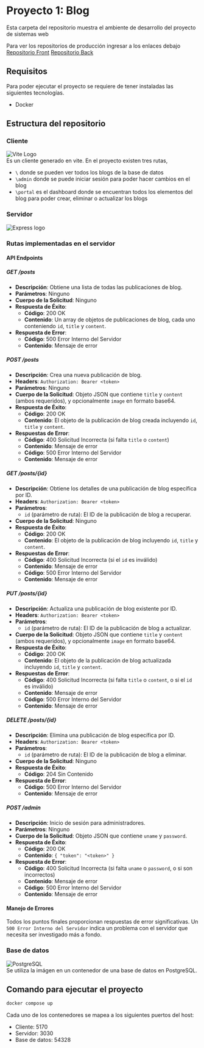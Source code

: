# Proyecto 1: Blog

Esta carpeta del repositorio muestra el ambiente de desarrollo del proyecto de sistemas web

Para ver los repositorios de producción ingresar a los enlaces debajo
[Repositorio Front](https://github.com/Its-Japo/ProyectoWebFront)
[Repositorio Back](https://github.com/Its-Japo/ProyectoWebBack)

## Requisitos
Para poder ejecutar el proyecto se requiere de tener instaladas las siguientes tecnologías.

 - Docker

## Estructura del repositorio

### Cliente
![Vite Logo](https://uploads.sitepoint.com/wp-content/uploads/2021/04/1618197067vitejs.png)    
Es un cliente generado en vite.
En el proyecto existen tres rutas, 
- `\` donde se pueden ver todos los blogs de la base de datos 
- `\admin` donde se puede iniciar sesión para poder hacer cambios en el blog
- `\portal` es el dashboard donde se encuentran todos los elementos del blog para poder crear, eliminar o actualizar los blogs

### Servidor
![Express logo](https://miro.medium.com/v2/resize:fit:679/0*vq-JSMynSHUPXx70)    
### Rutas implementadas en el servidor
#### API Endpoints

##### GET /posts
- **Descripción**: Obtiene una lista de todas las publicaciones de blog.
- **Parámetros**: Ninguno
- **Cuerpo de la Solicitud**: Ninguno
- **Respuesta de Éxito**:
  - **Código**: 200 OK
  - **Contenido**: Un array de objetos de publicaciones de blog, cada uno conteniendo `id`, `title` y `content`.
- **Respuesta de Error**:
  - **Código**: 500 Error Interno del Servidor
  - **Contenido**: Mensaje de error

##### POST /posts

- **Descripción**: Crea una nueva publicación de blog.
- **Headers**: `Authorization: Bearer <token>`
- **Parámetros**: Ninguno
- **Cuerpo de la Solicitud**: Objeto JSON que contiene `title` y `content` (ambos requeridos), y opcionalmente `image` en formato base64.
- **Respuesta de Éxito**:
  - **Código**: 200 OK
  - **Contenido**: El objeto de la publicación de blog creada incluyendo `id`, `title` y `content`.
- **Respuestas de Error**:
  - **Código**: 400 Solicitud Incorrecta (si falta `title` o `content`)
  - **Contenido**: Mensaje de error
  - **Código**: 500 Error Interno del Servidor
  - **Contenido**: Mensaje de error

##### GET /posts/{id}

- **Descripción**: Obtiene los detalles de una publicación de blog específica por ID.
- **Headers**: `Authorization: Bearer <token>`
- **Parámetros**:
  - `id` (parámetro de ruta): El ID de la publicación de blog a recuperar.
- **Cuerpo de la Solicitud**: Ninguno
- **Respuesta de Éxito**:
  - **Código**: 200 OK
  - **Contenido**: El objeto de la publicación de blog incluyendo `id`, `title` y `content`.
- **Respuestas de Error**:
  - **Código**: 400 Solicitud Incorrecta (si el `id` es inválido)
  - **Contenido**: Mensaje de error
  - **Código**: 500 Error Interno del Servidor
  - **Contenido**: Mensaje de error

##### PUT /posts/{id}

- **Descripción**: Actualiza una publicación de blog existente por ID.
- **Headers**: `Authorization: Bearer <token>`
- **Parámetros**:
  - `id` (parámetro de ruta): El ID de la publicación de blog a actualizar.
- **Cuerpo de la Solicitud**: Objeto JSON que contiene `title` y `content` (ambos requeridos), y opcionalmente `image` en formato base64.
- **Respuesta de Éxito**:
  - **Código**: 200 OK
  - **Contenido**: El objeto de la publicación de blog actualizada incluyendo `id`, `title` y `content`.
- **Respuestas de Error**:
  - **Código**: 400 Solicitud Incorrecta (si falta `title` o `content`, o si el `id` es inválido)
  - **Contenido**: Mensaje de error
  - **Código**: 500 Error Interno del Servidor
  - **Contenido**: Mensaje de error

##### DELETE /posts/{id}

- **Descripción**: Elimina una publicación de blog específica por ID.
- **Headers**: `Authorization: Bearer <token>`
- **Parámetros**:
  - `id` (parámetro de ruta): El ID de la publicación de blog a eliminar.
- **Cuerpo de la Solicitud**: Ninguno
- **Respuesta de Éxito**:
  - **Código**: 204 Sin Contenido
- **Respuesta de Error**:
  - **Código**: 500 Error Interno del Servidor
  - **Contenido**: Mensaje de error

##### POST /admin

- **Descripción**: Inicio de sesión para administradores.
- **Parámetros**: Ninguno
- **Cuerpo de la Solicitud**: Objeto JSON que contiene `uname` y `password`.
- **Respuesta de Éxito**:
  - **Código**: 200 OK
  - **Contenido**: `{ "token": "<token>" }`
- **Respuesta de Error**:
  - **Código**: 400 Solicitud Incorrecta (si falta `uname` o `password`, o si son incorrectos)
  - **Contenido**: Mensaje de error
  - **Código**: 500 Error Interno del Servidor
  - **Contenido**: Mensaje de error

#### Manejo de Errores

Todos los puntos finales proporcionan respuestas de error significativas. Un `500 Error Interno del Servidor` indica un problema con el servidor que necesita ser investigado más a fondo.

### Base de datos
![PostgreSQL](https://miro.medium.com/v2/resize:fit:610/1*mMq3Bem9r8ASAn1YwcTbEw.png)    
Se utiliza la imágen en un contenedor de una base de datos en PostgreSQL.

## Comando para ejecutar el proyecto
```bash
docker compose up
```

Cada uno de los contenedores se mapea a los siguientes puertos del host:
  - Cliente: 5170
  - Servidor: 3030
  - Base de datos: 54328

